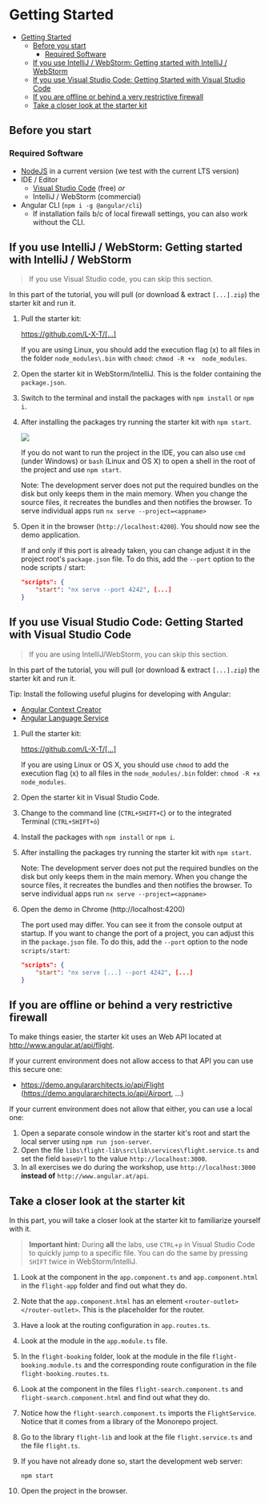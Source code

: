 # Getting Started

- [Getting Started](#getting-started)
  - [Before you start](#before-you-start)
    - [Required Software](#required-software)
  - [If you use IntelliJ / WebStorm: Getting started with IntelliJ / WebStorm](#if-you-use-intellij--webstorm-getting-started-with-intellij--webstorm)
  - [If you use Visual Studio Code: Getting Started with Visual Studio Code](#if-you-use-visual-studio-code-getting-started-with-visual-studio-code)
  - [If you are offline or behind a very restrictive firewall](#if-you-are-offline-or-behind-a-very-restrictive-firewall)
  - [Take a closer look at the starter kit](#take-a-closer-look-at-the-starter-kit)

## Before you start

### Required Software

- [NodeJS](https://nodejs.org/en/) in a current version (we test with the current LTS version)
- IDE / Editor
  - [Visual Studio Code](https://code.visualstudio.com/) (free) _or_
  - IntelliJ / WebStorm (commercial)
- Angular CLI (`npm i -g @angular/cli`)
  - If installation fails b/c of local firewall settings, you can also work without the CLI.

## If you use IntelliJ / WebStorm: Getting started with IntelliJ / WebStorm

> If you use Visual Studio code, you can skip this section.

In this part of the tutorial, you will pull (or download & extract `[...].zip`) the starter kit and run it.

1. Pull the starter kit:

   https://github.com/L-X-T/[...]

   If you are using Linux, you should add the execution flag (x) to all files in the folder `node_modules\.bin` with `chmod`: `chmod -R +x  node_modules`.

2. Open the starter kit in WebStorm/IntelliJ. This is the folder containing the `package.json`.

3. Switch to the terminal and install the packages with `npm install` or `npm i`.

4. After installing the packages try running the starter kit with `npm start`.

   ![](https://i.imgur.com/7YG65wz.png)

   If you do not want to run the project in the IDE, you can also use `cmd` (under Windows) or `bash` (Linux and OS X) to open a shell in the root of the project and use `npm start`.

   Note: The development server does not put the required bundles on the disk but only keeps them in the main memory. When you change the source files, it recreates the bundles and then notifies the browser.
   To serve individual apps run `nx serve --project=<appname>`

5. Open it in the browser (`http://localhost:4200`). You should now see the demo application.

   If and only if this port is already taken, you can change adjust it in the project root's `package.json` file. To do this, add the `--port` option to the node scripts / start:

   ```json
   "scripts": {
       "start": "nx serve --port 4242", [...]
   }
   ```

## If you use Visual Studio Code: Getting Started with Visual Studio Code

> If you are using IntelliJ/WebStorm, you can skip this section.

In this part of the tutorial, you will pull (or download & extract `[...].zip`) the starter kit and run it.

Tip: Install the following useful plugins for developing with Angular:

- [Angular Context Creator](https://marketplace.visualstudio.com/items?itemName=sjuulwijnia.kx-vscode-angular-context-creator)
- [Angular Language Service](https://marketplace.visualstudio.com/items?itemName=Angular.ng-template)

1. Pull the starter kit:

   https://github.com/L-X-T/[...]

   If you are using Linux or OS X, you should use `chmod` to add the execution flag (x) to all files in the `node_modules/.bin` folder: `chmod -R +x  node_modules`.

2. Open the starter kit in Visual Studio Code.

3. Change to the command line (`CTRL+SHIFT+C`) or to the integrated Terminal (`CTRL+SHIFT+ö`)

4. Install the packages with `npm install` or `npm i`.

5. After installing the packages try running the starter kit with `npm start`.

   Note: The development server does not put the required bundles on the disk but only keeps them in the main memory. When you change the source files, it recreates the bundles and then notifies the browser.
   To serve individual apps run `nx serve --project=<appname>`

6. Open the demo in Chrome (http://localhost:4200)

   The port used may differ. You can see it from the console output at startup. If you want to change the port of a project, you can adjust this in the `package.json` file. To do this, add the `--port` option to the node `scripts/start`:

   ```json
   "scripts": {
       "start": "nx serve [...] --port 4242", [...]
   }
   ```

## If you are offline or behind a very restrictive firewall

To make things easier, the starter kit uses an Web API located at
http://www.angular.at/api/flight.

If your current environment does not allow access to that API you can use this secure one:

- https://demo.angulararchitects.io/api/Flight (https://demo.angulararchitects.io/api/Airport, ...)

If your current environment does not allow that either, you can use a local one:

1. Open a separate console window in the starter kit's root and start the local server using `npm run json-server`.
2. Open the file `libs\flight-lib\src\lib\services\flight.service.ts` and set the field `baseUrl` to the value `http://localhost:3000`.
3. In all exercises we do during the workshop, use `http://localhost:3000` **instead of** `http://www.angular.at/api`.

## Take a closer look at the starter kit

In this part, you will take a closer look at the starter kit to familiarize yourself with it.

> **Important hint:** During **all** the labs, use `CTRL`+`p` in Visual Studio Code to quickly jump to a specific file. You can do the same by pressing `SHIFT` twice in WebStorm/IntelliJ.

1. Look at the component in the `app.component.ts` and `app.component.html` in the `flight-app` folder and find out what they do.

2. Note that the `app.component.html` has an element `<router-outlet></router-outlet>`. This is the placeholder for the router.

3. Have a look at the routing configuration in `app.routes.ts`.

4. Look at the module in the `app.module.ts` file.

5. In the `flight-booking` folder, look at the module in the file `flight-booking.module.ts` and the corresponding route configuration in the file `flight-booking.routes.ts`.

6. Look at the component in the files `flight-search.component.ts` and `flight-search.component.html` and find out what they do.

7. Notice how the `flight-search.component.ts` imports the `FlightService`. Notice that it comes from a library of the Monorepo project.

8. Go to the library `flight-lib` and look at the file `flight.service.ts` and the file `flight.ts`.

9. If you have not already done so, start the development web server:

   ```
   npm start
   ```

10. Open the project in the browser.
